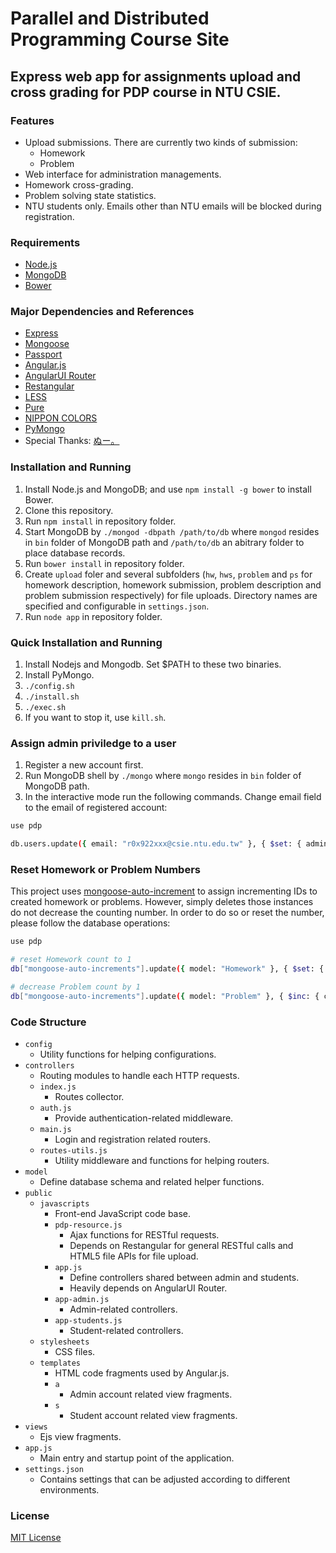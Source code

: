 Parallel and Distributed Programming Course Site
=========================================

Express web app for assignments upload and cross grading for PDP course in NTU CSIE.
------------------------------------------------------------------------------------

### Features

* Upload submissions. There are currently two kinds of submission:
  * Homework
  * Problem
* Web interface for administration managements.
* Homework cross-grading.
* Problem solving state statistics.
* NTU students only. Emails other than NTU emails will be blocked during registration.

### Requirements

* [Node.js](http://nodejs.org)
* [MongoDB](http://www.mongodb.org)
* [Bower](http://bower.io)

### Major Dependencies and References

* [Express](http://expressjs.com)
* [Mongoose](http://mongoosejs.com)
* [Passport](http://passportjs.org)
* [Angular.js](http://angularjs.org)
* [AngularUI Router](https://github.com/angular-ui/ui-router)
* [Restangular](https://github.com/mgonto/restangular)
* [LESS](http://lesscss.org)
* [Pure](http://purecss.io)
* [NIPPON COLORS](http://nipponcolors.com)
* [PyMongo](https://github.com/mongodb/mongo-python-driver)
* Special Thanks: [ぬー。](http://www.pixiv.net/member.php?id=5278692)

### Installation and Running

1. Install Node.js and MongoDB; and use `npm install -g bower` to install Bower.
2. Clone this repository.
3. Run `npm install` in repository folder.
4. Start MongoDB by `./mongod -dbpath /path/to/db` where `mongod` resides in `bin` folder of MongoDB path and `/path/to/db` an abitrary folder to place database records.
5. Run `bower install` in repository folder.
6. Create `upload` foler and several subfolders (`hw`, `hws`, `problem` and `ps` for homework description, homework submission, problem description and problem submission respectively) for file uploads. Directory names are specified and configurable in `settings.json`.
7. Run `node app` in repository folder.

### Quick Installation and Running
1. Install Nodejs and Mongodb. Set $PATH to these two binaries.
2. Install PyMongo.
3. `./config.sh`
4. `./install.sh`
5. `./exec.sh`
6. If you want to stop it, use `kill.sh`.

### Assign admin priviledge to a user

1. Register a new account first.
2. Run MongoDB shell by `./mongo` where `mongo` resides in `bin` folder of MongoDB path.
3. In the interactive mode run the following commands. Change email field to the email of registered account:

```sh
use pdp

db.users.update({ email: "r0x922xxx@csie.ntu.edu.tw" }, { $set: { admin:true } })
```

### Reset Homework or Problem Numbers

This project uses [mongoose-auto-increment](https://github.com/codetunnel/mongoose-auto-increment) to assign incrementing IDs to created homework or problems.
However, simply deletes those instances do not decrease the counting number.
In order to do so or reset the number, please follow the database operations:

```sh
use pdp

# reset Homework count to 1
db["mongoose-auto-increments"].update({ model: "Homework" }, { $set: { count: 1 }})

# decrease Problem count by 1
db["mongoose-auto-increments"].update({ model: "Problem" }, { $inc: { count: -1 }})

```

### Code Structure

* `config`
  * Utility functions for helping configurations.
* `controllers`
  * Routing modules to handle each HTTP requests.
  * `index.js`
    * Routes collector.
  * `auth.js`
    * Provide authentication-related middleware.
  * `main.js`
    * Login and registration related routers.
  * `routes-utils.js`
    * Utility middleware and functions for helping routers.
* `model`
  * Define database schema and related helper functions.
* `public`
  * `javascripts`
    * Front-end JavaScript code base.
    * `pdp-resource.js`
      * Ajax functions for RESTful requests.
      * Depends on Restangular for general RESTful calls and HTML5 file APIs for file upload.
    * `app.js`
      * Define controllers shared between admin and students.
      * Heavily depends on AngularUI Router.
    * `app-admin.js`
      * Admin-related controllers.
    * `app-students.js`
      * Student-related controllers.
  * `stylesheets`
    * CSS files.
  * `templates`
    * HTML code fragments used by Angular.js.
    * `a`
      * Admin account related view fragments.
    * `s`
      * Student account related view fragments.
* `views`
  * Ejs view fragments.
* `app.js`
  * Main entry and startup point of the application.
* `settings.json`
  * Contains settings that can be adjusted according to different environments.

### License

[MIT License](http://opensource.org/licenses/MIT)
